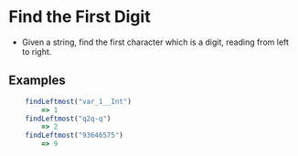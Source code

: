 # Find the First Digit

- Given a string, find the first character which is a digit, reading from left to right. 


## Examples

```javascript
    findLeftmost("var_1__Int")
        => 1
    findLeftmost("q2q-q")
        => 2
    findLeftmost("93646575")
        => 9
```